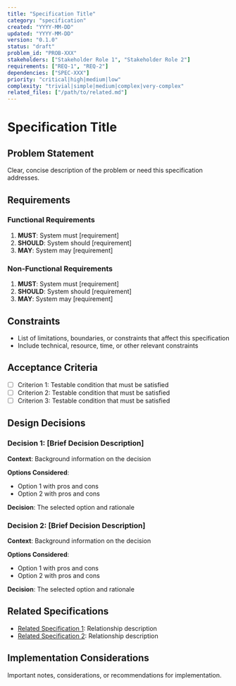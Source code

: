 ```yaml
---
title: "Specification Title"
category: "specification"
created: "YYYY-MM-DD"
updated: "YYYY-MM-DD"
version: "0.1.0"
status: "draft"
problem_id: "PROB-XXX"
stakeholders: ["Stakeholder Role 1", "Stakeholder Role 2"]
requirements: ["REQ-1", "REQ-2"]
dependencies: ["SPEC-XXX"]
priority: "critical|high|medium|low"
complexity: "trivial|simple|medium|complex|very-complex"
related_files: ["/path/to/related.md"]
---
```


# Specification Title

## Problem Statement

Clear, concise description of the problem or need this specification addresses.

## Requirements

### Functional Requirements

1. **MUST**: System must [requirement]
2. **SHOULD**: System should [requirement]
3. **MAY**: System may [requirement]

### Non-Functional Requirements

1. **MUST**: System must [requirement]
2. **SHOULD**: System should [requirement]
3. **MAY**: System may [requirement]

## Constraints

- List of limitations, boundaries, or constraints that affect this specification
- Include technical, resource, time, or other relevant constraints

## Acceptance Criteria

- [ ] Criterion 1: Testable condition that must be satisfied
- [ ] Criterion 2: Testable condition that must be satisfied
- [ ] Criterion 3: Testable condition that must be satisfied

## Design Decisions

### Decision 1: [Brief Decision Description]

**Context**: Background information on the decision

**Options Considered**:
- Option 1 with pros and cons
- Option 2 with pros and cons

**Decision**: The selected option and rationale

### Decision 2: [Brief Decision Description]

**Context**: Background information on the decision

**Options Considered**:
- Option 1 with pros and cons
- Option 2 with pros and cons

**Decision**: The selected option and rationale

## Related Specifications

- [Related Specification 1](/specification/related-spec-1.md): Relationship description
- [Related Specification 2](/specification/related-spec-2.md): Relationship description

## Implementation Considerations

Important notes, considerations, or recommendations for implementation.